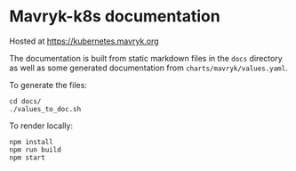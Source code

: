 # Mavryk-k8s documentation

Hosted at https://kubernetes.mavryk.org

The documentation is built from static markdown files in the `docs` directory as well as some generated documentation from `charts/mavryk/values.yaml`.

To generate the files:

```
cd docs/
./values_to_doc.sh
```

To render locally:

```
npm install
npm run build
npm start
```
